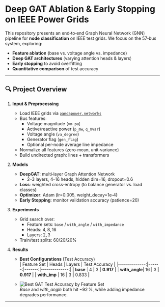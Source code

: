 # Deep GAT Ablation & Early Stopping on IEEE Power Grids

This repository presents an end‑to‑end Graph Neural Network (GNN) pipeline for **node classification** on IEEE test grids. We focus on the 57‑bus system, exploring:

- **Feature ablation** (base vs. voltage angle vs. impedance)  
- **Deep GAT architectures** (varying attention heads & layers)  
- **Early stopping** to avoid overfitting  
- **Quantitative comparison** of test accuracy  

---

## 🔍 Project Overview

1. **Input & Preprocessing**  
   - Load IEEE grids via [`pandapower.networks`](https://pandapower.readthedocs.io/)  
   - Bus features:  
     - Voltage magnitude (`vm_pu`)  
     - Active/reactive power (`p_mw`, `q_mvar`)  
     - Voltage angle (`va_degree`)  
     - Generator flag (`gen_flag`)  
     - Optional per‑node average line impedance  
   - Normalize all features (zero‑mean, unit‑variance)  
   - Build undirected graph: lines + transformers  

2. **Models**  
   - **DeepGAT**: multi‑layer Graph Attention Network  
     - 2–3 layers, 4–16 heads, hidden dim=16, dropout=0.6  
   - **Loss**: weighted cross‑entropy (to balance generator vs. load classes)  
   - **Optimizer**: Adam (lr=0.005, weight_decay=1e‑4)  
   - **Early Stopping**: monitor validation accuracy (patience=20)  

3. **Experiments**  
   - Grid search over:  
     - Feature sets: `base` / `with_angle` / `with_impedance`  
     - Heads: 4, 8, 16  
     - Layers: 2, 3  
   - Train/test splits: 60/20/20%  

4. **Results**  
   - **Best Configurations** (Test Accuracy)  
     | Feature Set   | Heads | Layers | Test Accuracy |
     |--------------:|------:|-------:|--------------:|
     | **base**      | 4     | 3      | **0.917**     |
     | **with_angle**| 16    | 3      | **0.917**     |
     | **with_imp**  | 16    | 3      | 0.833         |

   - ![Best GAT Test Accuracy by Feature Set](images/best_test_accuracy.png)  
     *Base* and *with_angle* both hit ~92 %, while adding impedance degrades performance.

---

